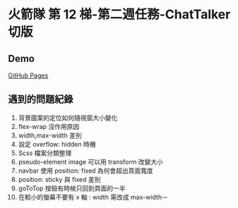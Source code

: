 # 火箭隊 第 12 梯-第二週任務-ChatTalker 切版

## Demo

[GitHub Pages](https://woowooyong.github.io/Team-Rocket-12th-week2-chatTalker/)

## 遇到的問題紀錄

1. 背景圖案的定位如何隨視窗大小變化
2. flex-wrap 沒作用原因
3. width,max-width 差別
4. 設定 overflow: hidden 時機
5. Scss 檔案分類整理
6. pseudo-element image 可以用 transform 改變大小
7. navbar 使用 position: fixed 為何會超出頁面寬度
8. position: sticky 與 fixed 差別
9. goToTop 按鈕有時候只回到頁面的一半
10. 在較小的螢幕不要有 x 軸 : width 需改成 max-width－
